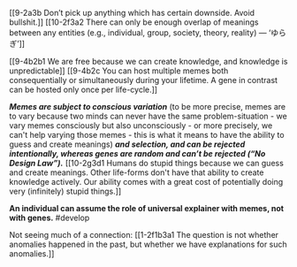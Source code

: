 [[9-2a3b Don’t pick up anything which has certain downside. Avoid bullshit.]]
[[10-2f3a2 There can only be enough overlap of meanings between any entities (e.g., individual, group, society, theory, reality) — ‘ゆらぎ’]]

[[9-4b2b1 We are free because we can create knowledge, and knowledge is unpredictable]]
[[9-4b2c You can host multiple memes both consequentially or simultaneously during your lifetime. A gene in contrast can be hosted only once per life-cycle.]]

***Memes are subject to conscious variation*** (to be more precise, memes are to vary because two minds can never have the same problem-situation - we vary memes consciously but also unconsciously - or more precisely, we can't help varying those memes - this is what it means to have the ability to guess and create meanings) ***and selection, and can be rejected intentionally, whereas genes are random and can’t be rejected (“No Design Law”).***
[[10-2g3d1 Humans do stupid things because we can guess and create meanings. Other life-forms don't have that ability to create knowledge actively. Our ability comes with a great cost of potentially doing very (infinitely) stupid things.]]

**An individual can assume the role of universal explainer with memes, not with genes.**
#develop 

Not seeing much of a connection:
[[1-2f1b3a1 The question is not whether anomalies happened in the past, but whether we have explanations for such anomalies.]]